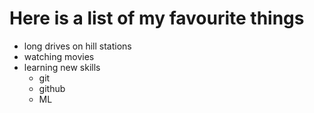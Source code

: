 # Here is a list of my favourite things
- long drives on hill stations
- watching movies
- learning new skills
  - git 
  - github
  - ML
 
  
